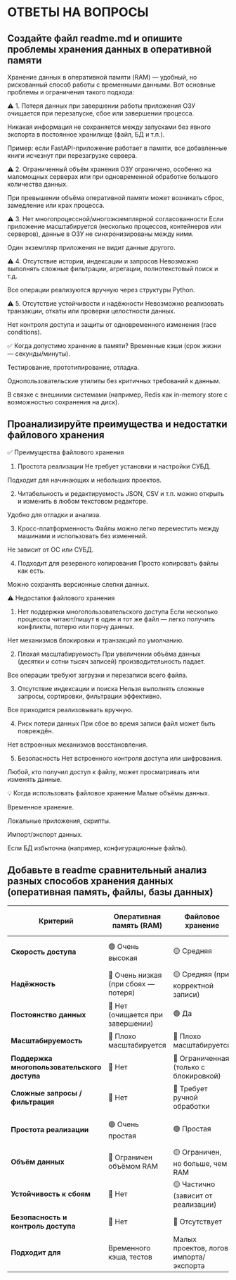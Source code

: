 # ОТВЕТЫ НА ВОПРОСЫ
## Создайте файл readme.md и опишите проблемы хранения данных в оперативной памяти
Хранение данных в оперативной памяти (RAM) — удобный, но рискованный способ работы с временными данными. Вот основные проблемы и ограничения такого подхода:

⚠️ 1. Потеря данных при завершении работы приложения
ОЗУ очищается при перезапуске, сбое или завершении процесса.

Никакая информация не сохраняется между запусками без явного экспорта в постоянное хранилище (файл, БД и т.п.).

Пример: если FastAPI-приложение работает в памяти, все добавленные книги исчезнут при перезагрузке сервера.

⚠️ 2. Ограниченный объём хранения
ОЗУ ограничено, особенно на маломощных серверах или при одновременной обработке большого количества данных.

При превышении объёма оперативной памяти может возникать сброс, замедление или крах процесса.

⚠️ 3. Нет многопроцессной/многоэкземплярной согласованности
Если приложение масштабируется (несколько процессов, контейнеров или серверов), данные в ОЗУ не синхронизированы между ними.

Один экземпляр приложения не видит данные другого.

⚠️ 4. Отсутствие истории, индексации и запросов
Невозможно выполнять сложные фильтрации, агрегации, полнотекстовый поиск и т.д.

Все операции реализуются вручную через структуры Python.

⚠️ 5. Отсутствие устойчивости и надёжности
Невозможно реализовать транзакции, откаты или проверки целостности данных.

Нет контроля доступа и защиты от одновременного изменения (race conditions).

✅ Когда допустимо хранение в памяти?
Временные кэши (срок жизни — секунды/минуты).

Тестирование, прототипирование, отладка.

Однопользовательские утилиты без критичных требований к данным.

В связке с внешними системами (например, Redis как in-memory store с возможностью сохранения на диск).
## Проанализируйте преимущества и недостатки файлового хранения
✅ Преимущества файлового хранения
1. Простота реализации
Не требует установки и настройки СУБД.

Подходит для начинающих и небольших проектов.

2. Читабельность и редактируемость
JSON, CSV и т.п. можно открыть и изменить в любом текстовом редакторе.

Удобно для отладки и анализа.

3. Кросс-платформенность
Файлы можно легко переместить между машинами и использовать без изменений.

Не зависит от ОС или СУБД.

4. Подходит для резервного копирования
Просто копировать файлы как есть.

Можно сохранять версионные слепки данных.

⚠️ Недостатки файлового хранения
1. Нет поддержки многопользовательского доступа
Если несколько процессов читают/пишут в один и тот же файл — легко получить конфликты, потерю или порчу данных.

Нет механизмов блокировки и транзакций по умолчанию.

2. Плохая масштабируемость
При увеличении объёма данных (десятки и сотни тысяч записей) производительность падает.

Все операции требуют загрузки и перезаписи всего файла.

3. Отсутствие индексации и поиска
Нельзя выполнять сложные запросы, сортировки, фильтрации эффективно.

Все приходится реализовывать вручную.

4. Риск потери данных
При сбое во время записи файл может быть повреждён.

Нет встроенных механизмов восстановления.

5. Безопасность
Нет встроенного контроля доступа или шифрования.

Любой, кто получил доступ к файлу, может просматривать или изменять данные.

💡 Когда использовать файловое хранение
Малые объёмы данных.

Временное хранение.

Локальные приложения, скрипты.

Импорт/экспорт данных.

Если БД избыточна (например, конфигурационные файлы).
## Добавьте в readme сравнительный анализ разных способов хранения данных (оперативная память, файлы, базы данных)
| Критерий                                     | Оперативная память (RAM)             | Файловое хранение                       | База данных (SQLite, PostgreSQL и др.) |
| -------------------------------------------- | ------------------------------------ | --------------------------------------- | -------------------------------------- |
| **Скорость доступа**                         | 🟢 Очень высокая                     | 🟡 Средняя                              | 🟢 Высокая (особенно с индексами)      |
| **Надёжность**                               | 🔴 Очень низкая (при сбоях — потеря) | 🟡 Средняя (при корректной записи)      | 🟢 Высокая (транзакции, откаты)        |
| **Постоянство данных**                       | 🔴 Нет (очищается при завершении)    | 🟢 Да                                   | 🟢 Да                                  |
| **Масштабируемость**                         | 🔴 Плохо масштабируется              | 🔴 Плохо масштабируется                 | 🟢 Хорошо масштабируется               |
| **Поддержка многопользовательского доступа** | 🔴 Нет                               | 🔴 Ограниченная (только с блокировкой)  | 🟢 Да                                  |
| **Сложные запросы / фильтрация**             | 🔴 Нет                               | 🔴 Требует ручной обработки             | 🟢 Да (SQL, агрегации, сортировка)     |
| **Простота реализации**                      | 🟢 Очень простая                     | 🟢 Простая                              | 🟡 Умеренная (нужна настройка ORM/SQL) |
| **Объём данных**                             | 🔴 Ограничен объёмом RAM             | 🟡 Ограничен, но больше, чем RAM        | 🟢 Поддерживает большие объёмы         |
| **Устойчивость к сбоям**                     | 🔴 Нет                               | 🟡 Частично (зависит от реализации)     | 🟢 Да                                  |
| **Безопасность и контроль доступа**          | 🔴 Нет                               | 🔴 Отсутствует                          | 🟢 Встроенные механизмы                |
| **Подходит для**                             | Временного кэша, тестов              | Малых проектов, логов, импорта/экспорта | Производственных систем, сложных API   |
